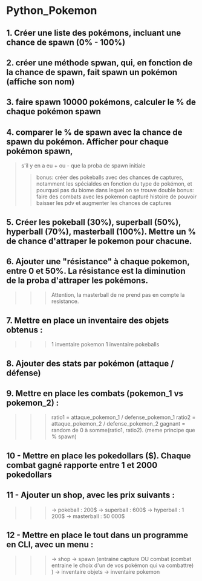 # **Python_Pokemon**


## 1. Créer une liste des pokémons, incluant une chance de spawn (0% - 100%) 

## 2. créer une méthode spwan, qui, en fonction de la chance de spawn, fait spawn un pokémon (affiche son nom)
## 3. faire spawn 10000 pokémons, calculer le % de chaque pokémon spawn
## 4. comparer le % de spawn avec la chance de spawn du pokémon. Afficher pour chaque pokémon spawn,
> s'il y en a eu + ou - que la proba de spawn initiale
>> bonus: créer des pokeballs avec des chances de captures, notamment les spécialdes en fonction du type de pokémon, et pourquoi pas du biome dans lequel on se trouve
>> double bonus: faire des combats avec les pokemon capturé histoire de pouvoir baisser les pdv et augmenter les chances de captures
## 5. Créer les pokeball (30%), superball (50%), hyperball (70%), masterball (100%). Mettre un % de chance d'attraper le pokemon pour chacune.
## 6. Ajouter une "résistance" à chaque pokemon, entre 0 et 50%. La résistance est la diminution de la proba d'attraper les pokémons.
>>> Attention, la masterball de ne prend pas en compte la resistance.

## 7. Mettre en place un inventaire des objets obtenus :
>>>1 inventaire pokemon
>>>1 inventaire pokeballs

## 8. Ajouter des stats par pokémon (attaque / défense)
## 9. Mettre en place les combats (pokemon_1 vs pokemon_2) :
>>> ratio1 = attaque_pokemon_1 / defense_pokemon_1
>>> ratio2 = attaque_pokemon_2 / defense_pokemon_2
>>> gagnant = random de 0 à somme(ratio1, ratio2). (meme principe que % spawn)

## 10 - Mettre en place les pokedollars ($). Chaque combat gagné rapporte entre 1 et 2000 pokedollars

## 11 - Ajouter un shop, avec les prix suivants : 
>>> -> pokeball : 200$
>>> -> superball : 600$
>>> -> hyperball : 1 200$
>>> -> masterball : 50 000$

## 12 - Mettre en place le tout dans un programme en CLI, avec un menu : 
>>> -> shop
>>> -> spawn (entraine capture OU combat (combat entraine le choix d'un de vos pokémon qui va combattre) )
>>> -> inventaire objets
>>> -> inventaire pokemon